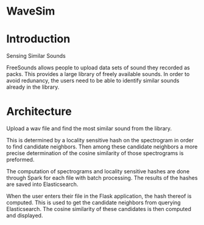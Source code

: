 # WaveSim

# Introduction

Sensing Similar Sounds

FreeSounds allows people to upload data sets of sound they recorded as packs. This provides a large library of freely available sounds. In order to avoid redunancy, the users need to be able to identify similar sounds already in the library.

# Architecture

Upload a wav file and find the most similar sound from the library.

This is determined by a locality sensitive hash on the spectrogram in order to find candidate neighbors. Then among these 
candidate neighbors a more precise determination of the cosine similarity of those spectrograms is preformed.

The computation of spectrograms and locality sensitive hashes are done through Spark for each file with batch processing. The results of the hashes are saved into Elasticsearch.

When the user enters their file in the Flask application, the hash thereof is computed. This is used to get the candidate neighbors from querying Elasticsearch. The cosine similarity of these candidates is then computed and displayed.
